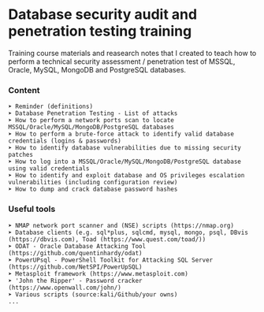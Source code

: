 # Database security audit and penetration testing training

Training course materials and reasearch notes that I created to teach how to perform a technical security assessment / penetration test of MSSQL, Oracle, MySQL, MongoDB and PostgreSQL databases.

### Content
```
➤ Reminder (definitions)
➤ Database Penetration Testing - List of attacks
➤ How to perform a network ports scan to locate MSSQL/Oracle/MySQL/MongoDB/PostgreSQL databases
➤ How to perform a brute-force attack to identify valid database credentials (logins & passwords)
➤ How to identify database vulnerabilities due to missing security patches
➤ How to log into a MSSQL/Oracle/MySQL/MongoDB/PostgreSQL database using valid credentials  
➤ How to identify and exploit database and OS privileges escalation vulnerabilities (including configuration review)
➤ How to dump and crack database password hashes
```
### Useful tools
```
➤ NMAP network port scanner and (NSE) scripts (https://nmap.org)
➤ Database clients (e.g. sql*plus, sqlcmd, mysql, mongo, psql, DBvis (https://dbvis.com), Toad (https://www.quest.com/toad/))
➤ ODAT - Oracle Database Attacking Tool (https://github.com/quentinhardy/odat) 
➤ PowerUPsql - PowerShell Toolkit for Attacking SQL Server (https://github.com/NetSPI/PowerUpSQL) 
➤ Metasploit framework (https://www.metasploit.com) 
➤ 'John the Ripper' - Password cracker (https://www.openwall.com/john/)
➤ Various scripts (source:kali/Github/your owns)
...

